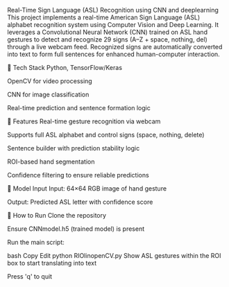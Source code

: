 Real-Time  Sign Language (ASL) Recognition using CNN and deeplearning
This project implements a real-time American Sign Language (ASL) alphabet recognition system using Computer Vision and Deep Learning. It leverages a Convolutional Neural Network (CNN) trained on ASL hand gestures to detect and recognize 29 signs (A–Z + space, nothing, del) through a live webcam feed. Recognized signs are automatically converted into text to form full sentences for enhanced human-computer interaction.

🔧 Tech Stack
Python, TensorFlow/Keras

OpenCV for video processing

CNN for image classification

Real-time prediction and sentence formation logic

📌 Features
Real-time gesture recognition via webcam

Supports full ASL alphabet and control signs (space, nothing, delete)

Sentence builder with prediction stability logic

ROI-based hand segmentation

Confidence filtering to ensure reliable predictions

🧠 Model Input
Input: 64×64 RGB image of hand gesture

Output: Predicted ASL letter with confidence score

🚀 How to Run
Clone the repository

Ensure CNNmodel.h5 (trained model) is present

Run the main script:

bash
Copy
Edit
python RIOlinopenCV.py
Show ASL gestures within the ROI box to start translating into text

Press 'q' to quit